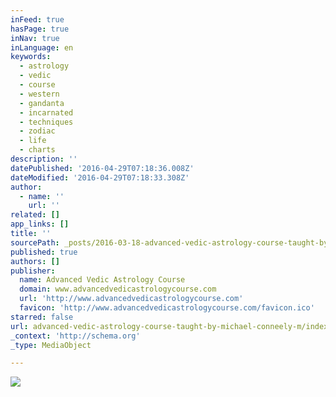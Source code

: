 ```yaml
---
inFeed: true
hasPage: true
inNav: true
inLanguage: en
keywords:
  - astrology
  - vedic
  - course
  - western
  - gandanta
  - incarnated
  - techniques
  - zodiac
  - life
  - charts
description: ''
datePublished: '2016-04-29T07:18:36.008Z'
dateModified: '2016-04-29T07:18:33.308Z'
author:
  - name: ''
    url: ''
related: []
app_links: []
title: ''
sourcePath: _posts/2016-03-18-advanced-vedic-astrology-course-taught-by-michael-conneely-m.md
published: true
authors: []
publisher:
  name: Advanced Vedic Astrology Course
  domain: www.advancedvedicastrologycourse.com
  url: 'http://www.advancedvedicastrologycourse.com'
  favicon: 'http://www.advancedvedicastrologycourse.com/favicon.ico'
starred: false
url: advanced-vedic-astrology-course-taught-by-michael-conneely-m/index.html
_context: 'http://schema.org'
_type: MediaObject

---
```

![](https://s3-us-west-2.amazonaws.com/the-grid-img/p/aa0570c4e79d49cffa38cc7d146630d8a54e1654.jpg)